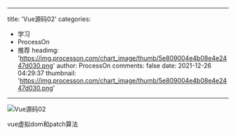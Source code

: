 
---
title: 'Vue源码02'
categories: 
 - 学习
 - ProcessOn
 - 推荐
headimg: 'https://img.processon.com/chart_image/thumb/5e809004e4b08e4e2447d030.png'
author: ProcessOn
comments: false
date: 2021-12-26 04:29:37
thumbnail: 'https://img.processon.com/chart_image/thumb/5e809004e4b08e4e2447d030.png'
---

<div>   
<img class="thumb" alt="Vue源码02" src="https://img.processon.com/chart_image/thumb/5e809004e4b08e4e2447d030.png" referrerpolicy="no-referrer">
<p>vue虚拟dom和patch算法</p>  
</div>
            